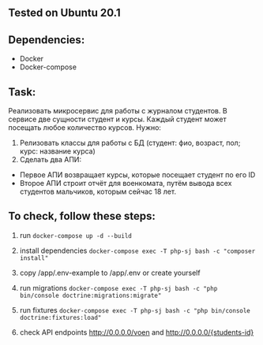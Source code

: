 ## Tested on Ubuntu 20.1

## Dependencies:
- Docker
- Docker-compose

## Task:
Реализовать микросервис для работы с журналом студентов. В сервисе две сущности студент и курсы. Каждый студент может посещать любое количество курсов.
Нужно:
1. Релизовать классы для работы с БД (студент: фио, возраст, пол; курс: название курса)
2. Сделать два АПИ:
- Первое АПИ возвращает курсы, которые посещает студент по его ID
- Второе АПИ строит отчёт для военкомата, путём вывода всех студентов мальчиков, которым сейчас 18 лет.

## To check, follow these steps:
1) run ```docker-compose up -d --build```

2) install dependencies ```docker-compose exec -T php-sj bash -c "composer install"```

3) copy /app/.env-example to /app/.env or create yourself

4) run migrations ```docker-compose exec -T php-sj bash -c "php bin/console doctrine:migrations:migrate"```

5) run fixtures ```docker-compose exec -T php-sj bash -c "php bin/console doctrine:fixtures:load"```

6) check  API endpoints http://0.0.0.0/voen and http://0.0.0.0/{students-id}
